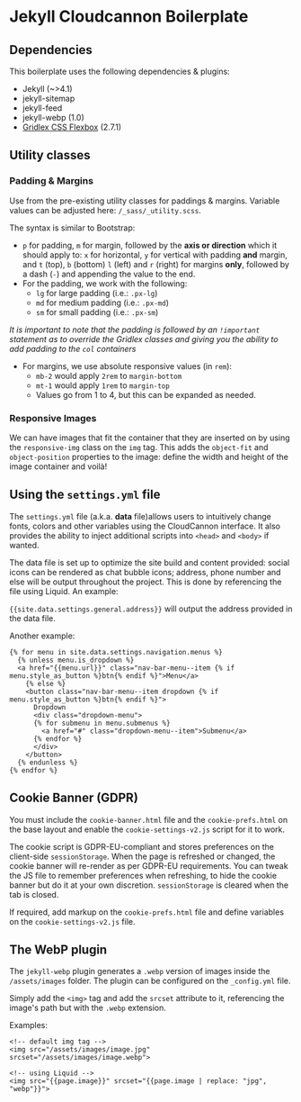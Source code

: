# Jekyll Cloudcannon Boilerplate

## Dependencies

This boilerplate uses the following dependencies & plugins:

- Jekyll (~>4.1)
- jekyll-sitemap
- jekyll-feed
- jekyll-webp (1.0)
- [Gridlex CSS Flexbox](https://gridlex.devlint.fr/) (2.7.1)

## Utility classes

### Padding & Margins
Use from the pre-existing utility classes for paddings & margins. Variable values can be adjusted here: `/_sass/_utility.scss`.

The syntax is similar to Bootstrap:

- `p` for padding, `m` for margin, followed by the **axis or direction** which it should apply to: `x` for horizontal, `y` for vertical with padding **and** margin, and `t` (top), `b` (bottom) `l` (left) and `r` (right) for margins **only**, followed by a dash (`-`) and appending the value to the end.
- For the padding, we work with the following:
  - `lg` for large padding (i.e.: `.px-lg`)
  - `md` for medium padding (i.e.: `.px-md`)
  - `sm` for small padding (i.e.: `.px-sm`)

_It is important to note that the padding is followed by an `!important` statement as to override the Gridlex classes and giving you the ability to add padding to the `col` containers_

- For margins, we use absolute responsive values (in `rem`):
  - `mb-2` would apply `2rem` to `margin-bottom`
  - `mt-1` would apply `1rem` to `margin-top`
  - Values go from 1 to 4, but this can be expanded as needed.

### Responsive Images

We can have images that fit the container that they are inserted on by using the `responsive-img` class on the `img` tag. This adds the `object-fit` and `object-position` properties to the image: define the width and height of the image container and voilà!

## Using the `settings.yml` file

The `settings.yml` file (a.k.a. **data** file)allows users to intuitively change fonts, colors and other variables using the CloudCannon interface. It also provides the ability to inject additional scripts into `<head>` and `<body>` if wanted.

The data file is set up to optimize the site build and content provided: social icons can be rendered as chat bubble icons; address, phone number and else will be output throughout the project. This is done by referencing the file using Liquid. An example:

`{{site.data.settings.general.address}}` will output the address provided in the data file.

Another example:

```
{% for menu in site.data.settings.navigation.menus %}
  {% unless menu.is_dropdown %}
  <a href="{{menu.url}}" class="nav-bar-menu--item {% if menu.style_as_button %}btn{% endif %}">Menu</a>
    {% else %}
    <button class="nav-bar-menu--item dropdown {% if menu.style_as_button %}btn{% endif %}">
      Dropdown
      <div class="dropdown-menu">
      {% for submenu in menu.submenus %}
        <a href="#" class="dropdown-menu--item">Submenu</a>
      {% endfor %}
      </div>
    </button>
  {% endunless %}
{% endfor %}
```

## Cookie Banner (GDPR)

You must include the `cookie-banner.html` file and the `cookie-prefs.html` on the base layout and enable the `cookie-settings-v2.js` script for it to work.

The cookie script is GDPR-EU-compliant and stores preferences on the client-side `sessionStorage`. When the page is refreshed or changed, the cookie banner will re-render as per GDPR-EU requirements. You can tweak the JS file to remember preferences when refreshing, to hide the cookie banner but do it at your own discretion. `sessionStorage` is cleared when the tab is closed.

If required, add markup on the `cookie-prefs.html` file and define variables on the `cookie-settings-v2.js` file.

## The WebP plugin

The `jekyll-webp` plugin generates a `.webp` version of images inside the `/assets/images` folder. The plugin can be configured on the `_config.yml` file.

Simply add the `<img>` tag and add the `srcset` attribute to it, referencing the image's path but with the `.webp` extension.

Examples: 
```
<!-- default img tag -->
<img src="/assets/images/image.jpg" srcset="/assets/images/image.webp">

<!-- using Liquid -->
<img src="{{page.image}}" srcset="{{page.image | replace: "jpg", "webp"}}">
```
